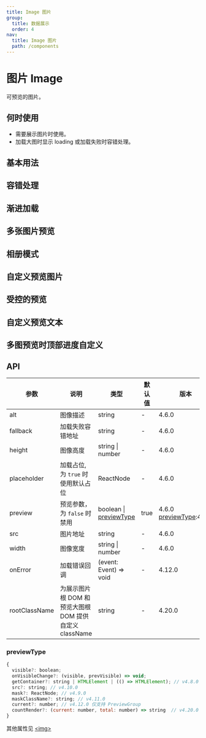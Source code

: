 ```yaml
---
title: Image 图片
group:
  title: 数据展示
  order: 4
nav:
  title: Image 图片
  path: /components
--- 
```


# 图片 Image

可预览的图片。

## 何时使用

- 需要展示图片时使用。
- 加载大图时显示 loading 或加载失败时容错处理。

## 基本用法

<code src="./demos/basic.tsx"></code>

## 容错处理

<code src="./demos/fallback.tsx"></code>

## 渐进加载

<code src="./demos/placeholder.tsx"></code>

## 多张图片预览

<code src="./demos/preview-group.tsx"></code>

## 相册模式

<code src="./demos/preview-group-visible.tsx"></code>

## 自定义预览图片

<code src="./demos/previewSrc.tsx"></code>

## 受控的预览

<code src="./demos/controlled-preview.tsx"></code>

## 自定义预览文本

<code src="./demos/preview-mask.tsx"></code>

## 多图预览时顶部进度自定义

<code src="./demos/preview-group-top-progress.tsx"></code>

## API

| 参数          | 说明                                                   | 类型                                   | 默认值 | 版本                                    |
| ------------- | ------------------------------------------------------ | -------------------------------------- | ------ | --------------------------------------- |
| alt           | 图像描述                                               | string                                 | -      | 4.6.0                                   |
| fallback      | 加载失败容错地址                                       | string                                 | -      | 4.6.0                                   |
| height        | 图像高度                                               | string \| number                       | -      | 4.6.0                                   |
| placeholder   | 加载占位, 为 `true` 时使用默认占位                     | ReactNode                              | -      | 4.6.0                                   |
| preview       | 预览参数，为 `false` 时禁用                            | boolean \| [previewType](#previewType) | true   | 4.6.0 [previewType](#previewType):4.7.0 |
| src           | 图片地址                                               | string                                 | -      | 4.6.0                                   |
| width         | 图像宽度                                               | string \| number                       | -      | 4.6.0                                   |
| onError       | 加载错误回调                                           | (event: Event) => void                 | -      | 4.12.0                                  |
| rootClassName | 为展示图片根 DOM 和预览大图根 DOM 提供自定义 className | string                                 | -      | 4.20.0                                  |

### previewType

```js
{
  visible?: boolean;
  onVisibleChange?: (visible, prevVisible) => void;
  getContainer?: string | HTMLElement | (() => HTMLElement); // v4.8.0
  src?: string; // v4.10.0
  mask?: ReactNode; // v4.9.0
  maskClassName?: string; // v4.11.0
  current?: number; // v4.12.0 仅支持 PreviewGroup
  countRender?: (current: number, total: number) => string  // v4.20.0 仅支持 PreviewGroup
}
```

其他属性见 [&lt;img>](https://developer.mozilla.org/en-US/docs/Web/HTML/Element/img#Attributes)
